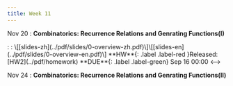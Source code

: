 ```yaml
---
title: Week 11
---
```


Nov 20
: **Combinatorics: Recurrence Relations and Genrating Functions(I)**
<!-->:  :  \[[slides-zh](../pdf/slides/0-overview-zh.pdf)\]\[[slides-en](../pdf/slides/0-overview-en.pdf)\]
  **HW**{: .label .label-red }Released: [HW2](../pdf/homework)  **DUE**{: .label .label-green} Sep 16  00:00
<-->

Nov 24
: **Combinatorics: Recurrence Relations and Genrating Functions(II)**



  

